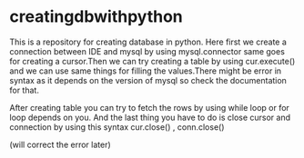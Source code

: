 # creatingdbwithpython
This is a repository for creating database in python.
Here first we create a connection between IDE and mysql by using mysql.connector
same goes for creating a cursor.Then we can try creating a table by using cur.execute() and we can use same things for 
filling the values.There might be error in syntax as it depends on the version of mysql so check the documentation for that.

After creating table you can try to fetch the rows by using while loop or for loop depends on you.
And the last thing you have to do is close cursor and connection by using this syntax cur.close()  , conn.close()

(will correct  the error later)

